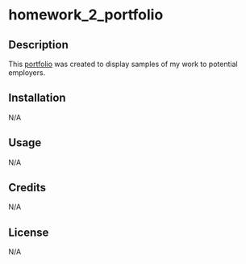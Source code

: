 # homework_2_portfolio

## Description

This <a href="file:///C:/Users/Parkers%20pc/OneDrive/Desktop/bootcamp/homework_2_portfolio/portfolio.html#contact" target="_blank">portfolio</a> was created to display samples of my work to potential employers.

## Installation

N/A

## Usage

N/A

## Credits

N/A

## License

N/A
